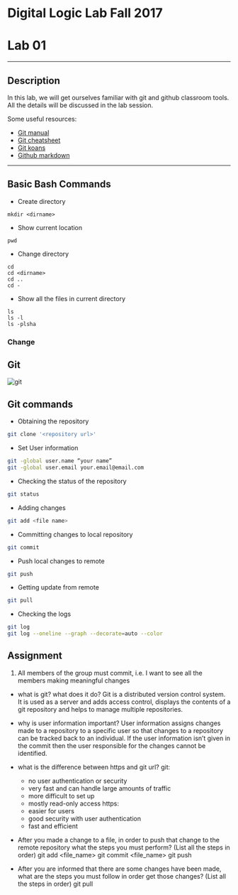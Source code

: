 # Digital Logic Lab Fall 2017
# Lab 01
-----------------------------------------------------------

## Description

In this lab, we will get ourselves familiar with git and github classroom tools.
All the details will be discussed in the lab session.

Some useful resources:
  - [Git manual](https://git-scm.com/doc)
  - [Git cheatsheet](http://ndpsoftware.com/git-cheatsheet.html)
  - [Git koans](http://stevelosh.com/blog/2013/04/git-koans/)
  - [Github markdown](https://guides.github.com/features/mastering-markdown/)
  
-----------------------------------------------------------

## Basic Bash Commands

  - Create directory
  ```Shell
  mkdir <dirname>
  ```

  - Show current location
  ```Shell
  pwd
  ```

  - Change directory
  ```Shell
  cd
  cd <dirname>
  cd ..
  cd -
  ```
  
  - Show all the files in current directory
  ```Shell
  ls
  ls -l
  ls -plsha
  ```
  
### Change 

## Git

![git](pics/git.2.14.1.png)

## Git commands
  - Obtaining the repository
  ```Bash
  git clone '<repository url>'
  ```
  
  - Set User information
  ```Bash
  git -global user.name “your name”
  git -global user.email your.email@email.com
  ```

  - Checking the status of the repository
  ```Bash
  git status
  ```

  - Adding changes
  ```Bash
  git add <file name>
  ```

  - Committing changes to local repository
  ```Bash
  git commit
  ```

  - Push local changes to remote
  ```Bash
  git push
  ```

  - Getting update from remote
  ```Bash
  git pull
  ```

  - Checking the logs
  ```Bash
  git log
  git log --oneline --graph --decorate=auto --color
  ```

## Assignment

  1. All members of the group must commit, i.e. I want to see all the members making meaningful changes

  - what is git? what does it do?
  	Git is a distributed version control system. It is used as a server and adds 		access control, displays the contents of a git repository and helps to manage 		multiple repositories.

  - why is user information important?
	User information assigns changes made to a repository to a specific user so that 	changes to a repository can be tracked back to an individual. If the user 		information isn’t given in the commit then the user responsible for the changes 	cannot be identified.

  - what is the difference between https and git url?
  	git:
	- no user authentication or security
	- very fast and can handle large amounts of traffic
	- more difficult to set up
	- mostly read-only access
	https:
	- easier for users
	- good security with user authentication
	- fast and efficient

  - After you made a change to a file, in order to push that change to the remote repository what the steps you must perform? (List all the steps in order)
	git add <file_name>
	git commit <file_name>
	git push
  - After you are informed that there are some changes have been made, what are the steps you must follow in order get those changes? (List all the steps in order)
	git pull
